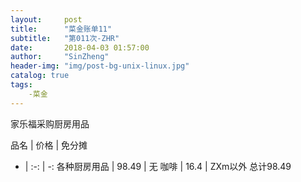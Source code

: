 ```yaml
---
layout:     post
title:      "菜金账单11"
subtitle:   "第011次-ZHR"
date:       2018-04-03 01:57:00
author:     "SinZheng"
header-img: "img/post-bg-unix-linux.jpg"
catalog: true
tags:
    -菜金
---
```

  家乐福采购厨房用品

品名 | 价格 | 免分摊 
- | :-: | -: 
各种厨房用品 | 98.49 | 无
咖啡 | 16.4 | ZXm以外
总计98.49

